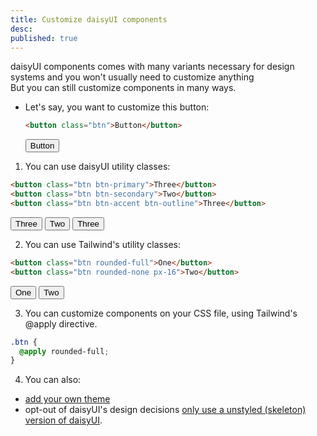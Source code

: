 ```yaml
---
title: Customize daisyUI components
desc:
published: true
---
```


daisyUI components comes with many variants necessary for design systems and you won't usually need to customize anything  
But you can still customize components in many ways.

- Let's say, you want to customize this button:

  ```html
  <button class="btn">Button</button>
  ```

  <button class="btn">Button</button>

1. You can use daisyUI utility classes:

```html
<button class="btn btn-primary">Three</button>
<button class="btn btn-secondary">Two</button>
<button class="btn btn-accent btn-outline">Three</button>
```

<button class="btn btn-primary">Three</button>
<button class="btn btn-secondary">Two</button>
<button class="btn btn-accent btn-outline">Three</button>

2. You can use Tailwind's utility classes:

```html
<button class="btn rounded-full">One</button>
<button class="btn rounded-none px-16">Two</button>
```

<button class="rounded-full btn">One</button>
<button class="px-16 rounded-none btn">Two</button>

3. You can customize components on your CSS file, using Tailwind's @apply directive.

```css
.btn {
  @apply rounded-full;
}
```

4. You can also:

- [add your own theme](/docs/add-themes)
- opt-out of daisyUI's design decisions [only use a unstyled (skeleton) version of daisyUI](/docs/config).
